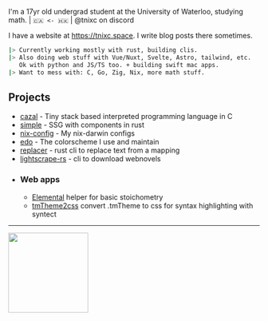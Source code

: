I'm a 17yr old undergrad student at the University of Waterloo, studying math. | `🇨🇦 <- 🇭🇰`  | @tnixc on discord

I have a website at https://tnixc.space. I write blog posts there sometimes.
```sh
|> Currently working mostly with rust, building clis. 
|> Also doing web stuff with Vue/Nuxt, Svelte, Astro, tailwind, etc.
   Ok with python and JS/TS too. + building swift mac apps.
|> Want to mess with: C, Go, Zig, Nix, more math stuff.
```

## Projects
- [cazal](https://github.com/tnixc/cazal) - Tiny stack based interpreted programming language in C
- [simple](https://github.com/tnixc/simple) - SSG with components in rust
- [nix-config](https://github.com/Tnixc/nix-config) - My nix-darwin configs
- [edo](https://github.com/Tnixc/edo) - The colorscheme I use and maintain
- [replacer](https://github.com/Tnixc/replacer) - rust cli to replace text from a mapping
- [lightscrape-rs](https://github.com/Tnixc/lightscrape-rs) - cli to download webnovels
- ### **Web apps**
  - [Elemental](https://elemental-tnixc.vercel.app/) helper for basic stoichometry
  - [tmTheme2css](https://github.com/Tnixc/tmTheme2css) convert .tmTheme to css for syntax highlighting with syntect


---

<img src="https://github-readme-stats.vercel.app/api?username=Tnixc&show_icons=true&hide=contribs&theme=tokyonight&hide_border=true&text_bold=false" height="160" />
